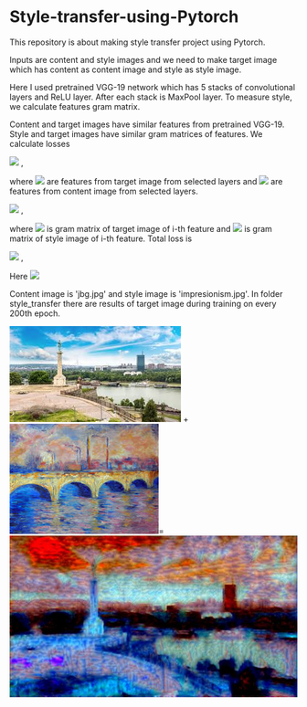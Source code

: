# Style-transfer-using-Pytorch

This repository is about making style transfer project using Pytorch.

Inputs are content and style images and we need to make target image which has content as content image and style as style image.

Here I used pretrained VGG-19 network which has 5 stacks of convolutional layers and ReLU layer. After each stack is MaxPool layer. 
To measure style, we calculate features gram matrix.

Content and target images have similar features from pretrained VGG-19. Style and target images have similar gram matrices of features. 
We calculate losses

<img src="https://render.githubusercontent.com/render/math?math=loss=\frac{1}{2}\sum(T_c-C_c)^2"> ,

where <img src="https://render.githubusercontent.com/render/math?math=T_c"> are features from target image from selected layers and <img src="https://render.githubusercontent.com/render/math?math=C_c"> are features from content image from selected layers.

<img src="https://render.githubusercontent.com/render/math?math=style loss=a\sum{_i} w_i(T_{s,i}-S_{s,i})^2"> ,

where <img src="https://render.githubusercontent.com/render/math?math=T_{s,i}"> is gram matrix of target image of i-th feature and <img src="https://render.githubusercontent.com/render/math?math=S_{s,i}"> is gram matrix of style image of i-th feature.
Total loss is

<img src="https://render.githubusercontent.com/render/math?math=total loss=\alpha *content loss+ \beta*style loss"> ,

Here <img src="https://render.githubusercontent.com/render/math?math=\alpha=1, \beta=10^6, learning rate=0.005, number of epochs=10000"> 

Content image is 'jbg.jpg' and style image is 'impresionism.jpg'. In folder style_transfer there are results of target image during training on every 200th epoch.

![Content image](https://github.com/tijanavukovic1/Style-transfer-using-Pytorch/blob/main/bg.jpg?raw=true) + ![Style image](https://github.com/tijanavukovic1/Style-transfer-using-Pytorch/blob/main/impresionism.jpg?raw=true)=![Target image](https://github.com/tijanavukovic1/Style-transfer-using-Pytorch/blob/main/image_new2399.jpg?raw=true)

